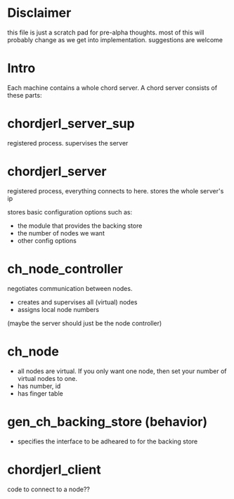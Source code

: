 Disclaimer
==========
this file is just a scratch pad for pre-alpha thoughts. most of this will
probably change as we get into implementation. suggestions are welcome

Intro
============
Each machine contains a whole chord server. A chord server consists of these parts:

chordjerl_server_sup
================
registered process. supervises the server

chordjerl_server
================
registered process, everything connects to here. stores the whole server's ip

stores basic configuration options such as:
 * the module that provides the backing store
 * the number of nodes we want
 * other config options

ch_node_controller
===============
negotiates communication between nodes. 
  * creates and supervises all (virtual) nodes
  * assigns local node numbers

(maybe the server should just be the node controller)

ch_node
===============
  * all nodes are virtual. If you only want one node, then set your number of
    virtual nodes to one.
  * has number, id
  * has finger table

gen_ch_backing_store (behavior)
================
  * specifies the interface to be adheared to for the backing store

chordjerl_client
================
code to connect to a node??

